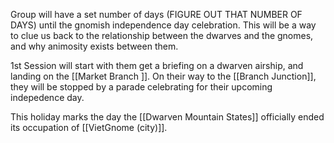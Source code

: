 Group will have a set number of days (FIGURE OUT THAT NUMBER OF DAYS) until the gnomish independence day celebration. This will be a way to clue us back to the relationship between the dwarves and the gnomes, and why animosity exists between them.

1st Session will start with them get a briefing on a dwarven airship, and landing on the [[Market Branch ]]. On their way to the [[Branch Junction]], they will be stopped by a parade celebrating for their upcoming indepedence day.

This holiday marks the day the [[Dwarven Mountain States]] officially ended its occupation of [[VietGnome (city)]]. 

